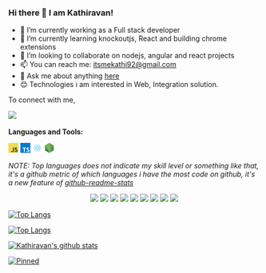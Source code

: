 ### Hi there 👋 I am Kathiravan!

- 🔭 I’m currently working as a Full stack developer
- 🌱 I’m currently learning knockoutjs, React and building chrome extensions
- 👯 I’m looking to collaborate on nodejs, angular and react projects
- 📫 You can reach me: itsmekathi92@gmail.com
- 💬 Ask me about anything [here](https://github.com/itsmekathi/itsmekathi/issues)
- :blush: Technologies i am interested in Web, Integration solution.

To connect with me,

<p align = "center">

[<img src="https://img.shields.io/badge/linkedin-%230077B5.svg?&style=for-the-badge&logo=linkedin&logoColor=white" />](https://www.linkedin.com/in/kathiravan-b-7838a699/)

</p>

**Languages and Tools:**

<code><img height="20" src="https://raw.githubusercontent.com/github/explore/80688e429a7d4ef2fca1e82350fe8e3517d3494d/topics/javascript/javascript.png"></code>
<code><img height="20" src="https://raw.githubusercontent.com/github/explore/80688e429a7d4ef2fca1e82350fe8e3517d3494d/topics/typescript/typescript.png"></code>
<code><img height="20" src="https://raw.githubusercontent.com/github/explore/80688e429a7d4ef2fca1e82350fe8e3517d3494d/topics/react/react.png"></code>
<code><img height="20" src="https://raw.githubusercontent.com/github/explore/80688e429a7d4ef2fca1e82350fe8e3517d3494d/topics/nodejs/nodejs.png"></code>

_NOTE: Top languages does not indicate my skill level or something like that, it's a github metric of which languages i have the most code on github, it's a new feature of [github-readme-stats](https://github.com/anuraghazra/github-readme-stats)_

<p align="center">
<img src="https://img.shields.io/badge/c%20sharp-%23239120.svg?&style=for-the-badge&logo=c%20sharp&logoColor=white">
<img src="https://img.shields.io/badge/javascript-%23F7DF1E.svg?&style=for-the-badge&logo=javascript&logoColor=black&labelColor=black">
<img src="https://img.shields.io/badge/flask%20-%23000.svg?&style=for-the-badge&logo=flask&logoColor=white"/> 
<img src="https://img.shields.io/badge/git%20-%23F05033.svg?&style=for-the-badge&logo=git&logoColor=white"/> 
<img src="https://img.shields.io/badge/python%20-%2314354C.svg?&style=for-the-badge&logo=python&logoColor=white"/> 
<img src="https://img.shields.io/badge/c%20-%2300599C.svg?&style=for-the-badge&logo=c&logoColor=white"/> 
<img src="https://img.shields.io/badge/c++%20-%2300599C.svg?&style=for-the-badge&logo=c%2B%2B&ogoColor=white"/> 
<img src="https://img.shields.io/badge/markdown-%23000000.svg?&style=for-the-badge&logo=markdown&logoColor=white"/> 
<img src="https://img.shields.io/badge/heroku%20-%23430098.svg?&style=for-the-badge&logo=heroku&logoColor=white"/> 
</p>

[![Top Langs](https://github-readme-stats.vercel.app/api/top-langs/?username=itsmekathi)](https://github.com/anuraghazra/github-readme-stats)

[![Top Langs](https://github-readme-stats.vercel.app/api/top-langs/?username=itsmekathi&layout=compact)](https://github.com/anuraghazra/github-readme-stats)

[![Kathiravan's github stats](https://github-readme-stats.vercel.app/api?username=itsmekathi&show_icons=true&theme=dracula)](https://github.com/anuraghazra/github-readme-stats)

[![Pinned](https://github-readme-stats.anuraghazra1.vercel.app/api/pin/?username=anuraghazra&repo=itsmekathi&theme=radical)](https://github.com/anuraghazra/github-readme-stats)
